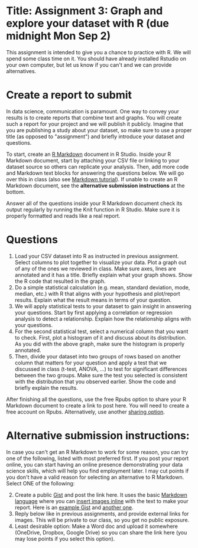 # Title: Assignment 3: Graph and explore your dataset with R (due midnight Mon Sep 2) 

This assignment is intended to give you a chance to practice with
R. We will spend some class time on it. You should have already
installed Rstudio on your own computer, but let us know if you can't
and we can provide alternatives.

# Create a report to submit

In data science, communication is paramount. One way to convey your
results is to create reports that combine text and graphs. You will
create such a report for your project and we will publish it
publicly. Imagine that you are publishing a study about your dataset,
so make sure to use a proper title (as opposed to "assignment") and
briefly introduce your dataset and questions.

To start, create an [R
Markdown](https://rmarkdown.rstudio.com/lesson-1.html) document in R
Studio.  Inside your R Markdown document, start by attaching your CSV
file or linking to your dataset source so others can replicate your
analysis. Then, add more code and Markdown text blocks for answering
the questions below. We will go over this in class (also see [Markdown
tutorial](https://commonmark.org/help/tutorial/index.html)). If unable
to create an R Markdown document, see the **alternative submission
instructions** at the bottom.

Answer all of the questions inside your R Markdown document check its
output regularly by running the Knit function in R Studio. Make sure
it is properly formatted and reads like a real report.

# Questions

1. Load your CSV dataset into R as instructed in previous
   assignment. Select columns to plot together to visualize your
   data. Plot a graph out of any of the ones we reviewed in
   class. Make sure axes, lines are annotated and it has a
   title. Briefly explain what your graph shows. Show the R code that
   resulted in the graph.
2. Do a simple statistical calculation (e.g. mean, standard deviation,
   mode, median, etc.) with R that aligns with your hypothesis and
   plot/report results. Explain what the result means in terms of your
   question.
3. We will apply statistical tests to your dataset to gain insight in
   answering your questions. Start by first applying a correlation or
   regression analysis to detect a relationship. Explain how the
   relationship aligns with your questions.
4. For the second statistical test, select a numerical column that you
   want to check. First, plot a histogram of it and discuss about its
   distribution. As you did with the above graph, make sure the
   histogram is properly annotated. 
5. Then, divide your dataset into two groups of rows based on another
   column that matters for your question and apply a test that we
   discussed in class (t-test, ANOVA, ...) to test for significant
   differences between the two groups. Make sure the test you selected
   is consistent with the distribution that you observed earlier. Show
   the code and briefly explain the results. 

After finishing all the questions, use the free Rpubs option to share
your R Markdown document to create a link to post here. You will need
to create a free account on Rpubs. Alternatively, use another [sharing
option](https://bookdown.org/yihui/rmarkdown-cookbook/html-share.html).

# Alternative submission instructions:

In case you can't get an R Markdown to work for some reason, you can
try one of the following, listed with most preferred first. If you
post your report online, you can start having an online presence
demonstrating your data science skills, which will help you find
employment later. I may cut points if you don't have a valid reason
for selecting an alternative to R Markdown. Select ONE of the following:

2. Create a public [Gist](https://gist.github.com/) and post the link
   here. It uses the basic [Markdown
   language](https://guides.github.com/features/mastering-markdown/)
   where you can [insert images
   inline](https://stackoverflow.com/a/53560172) with the text to make
   your report. Here is an [example
   Gist](https://gist.github.com/Ragedancer/15ee8e2b7b1a8cafb86b83ff7db1763f)
   and [another
   one](https://gist.github.com/sprice2/1aae96f077e81ba16cb654926d86e52b).
3. Reply below like in previous assignments, and provide external links for
   images. This will be private to our class, so you get no public
   exposure.
4. Least desirable option: Make a Word doc and upload it somewhere
   (OneDrive, Dropbox, Google Drive) so you can share the link here
   (you may lose points if you select this option).

